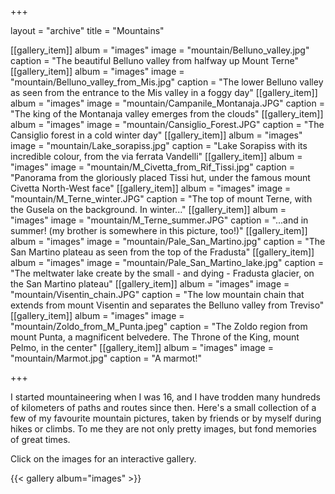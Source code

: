 +++

layout = "archive"
title = "Mountains"

[[gallery_item]]
  album = "images"
  image = "mountain/Belluno_valley.jpg"
  caption = "The beautiful Belluno valley from halfway up Mount Terne"
[[gallery_item]]
  album = "images"
  image = "mountain/Belluno_valley_from_Mis.jpg"
  caption = "The lower Belluno valley as seen from the entrance to the Mis valley in a foggy day"
[[gallery_item]]
  album = "images"
  image = "mountain/Campanile_Montanaja.JPG"
  caption = "The king of the Montanaja valley emerges from the clouds"
[[gallery_item]]
  album = "images"
  image = "mountain/Cansiglio_Forest.JPG"
  caption = "The Cansiglio forest in a cold winter day"
[[gallery_item]]
  album = "images"
  image = "mountain/Lake_sorapiss.jpg"
  caption = "Lake Sorapiss with its incredible colour, from the via ferrata Vandelli"
[[gallery_item]]
  album = "images"
  image = "mountain/M_Civetta_from_Rif_Tissi.jpg"
  caption = "Panorama from the gloriously placed Tissi hut, under the famous mount Civetta North-West face"
[[gallery_item]]
  album = "images"
  image = "mountain/M_Terne_winter.JPG"
  caption = "The top of mount Terne, with the Gusela on the background. In winter..."
[[gallery_item]]
  album = "images"
  image = "mountain/M_Terne_summer.JPG"
  caption = "...and in summer! (my brother is somewhere in this picture, too!)"
[[gallery_item]]
  album = "images"
  image = "mountain/Pale_San_Martino.jpg"
  caption = "The San Martino plateau as seen from the top of the Fradusta"
[[gallery_item]]
  album = "images"
  image = "mountain/Pale_San_Martino_lake.jpg"
  caption = "The meltwater lake create by the small - and dying - Fradusta glacier, on the San Martino plateau"
[[gallery_item]]
  album = "images"
  image = "mountain/Visentin_chain.JPG"
  caption = "The low mountain chain that extends from mount Visentin and separates the Belluno valley from Treviso"
[[gallery_item]]
  album = "images"
  image = "mountain/Zoldo_from_M_Punta.jpeg"
  caption = "The Zoldo region from mount Punta, a magnificent belvedere. The Throne of the King, mount Pelmo, in the center"
[[gallery_item]]
  album = "images"
  image = "mountain/Marmot.jpg"
  caption = "A marmot!"

+++


I started mountaineering when I was 16, and I have trodden many hundreds of kilometers of paths and routes since then. Here's a small collection of a few of my favourite mountain pictures, taken by friends or by myself during hikes or climbs. To me they are not only pretty images, but fond memories of great times.

Click on the images for an interactive gallery.

{{< gallery album="images" >}}
